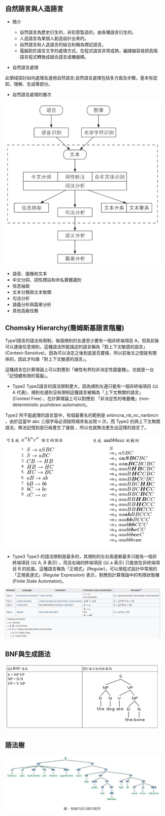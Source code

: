 ## 自然語言與人造語言
* 簡介
    * 自然語言為歷史衍生的，非刻意製造的，由各種語言衍生的。
    * 人造語言為某個人創造設計出來的。
    * 自然語言和人造語言的結合則稱為標記語言。
    * 電腦對於語言文字的處理方式，在程式語言非常成熟，編譯器容易把高階語言程式轉換成組合語言或機器碼。

* 自然語言處理

此領域探討如何處理及運用自然語言;自然語言處理包括多方面及步驟，基本有認知、理解、生成等部分。

* 自然語言處理的層次

![Pic](https://github.com/hung890202/ai110b/blob/master/note/%E5%9C%96%E7%89%87/自然語言處理.jpg)

* 語音、圖像和文本
* 中文分詞、詞性標註和命名實體識別
* 信息抽取
* 文本分類與文本聚類
* 句法分析
* 語義分析與篇章分析
* 其他高級任務

## Chomsky Hierarchy(喬姆斯基語言階層)
Type1語言的語法有限制，每個規則的左邊至少要有一個非終端項目 A，但其前後可以連接任意規則，這種語法所能描述的語言稱為「對上下文敏感的語言」 (Context-Sensitive)，因為可以決定之後到底是否要接，所以前後文之間是有關係的，因此才叫做「對上下文敏感的語言」。

這種語言在計算理論上可以對應到「線性有界的非決定性圖靈機」，也就是一台「記憶體有限的電腦」。

* Type2
Type2語言的語法限制更大，因為規則左邊只能有一個非終端項目 (以 A 代表)，規則右邊則沒有限制這種語言被稱為「上下文無關的語言」(Context Free) ，在計算理論上可以對應到 「非決定性的堆疊機」(non-deterministic pushdown automaton)。

Type2 所不能處理的語言當中，有個最著名的範例是 anbncna_nb_nc_nanbncn ，由於這當中 abc 三個字母必須按照順序各出現 n 次，而 Type2 的與上下文無關語法，無法記憶到底已經產生了幾個 ，所以也就無法產生出這樣的語言了。

![Pic](https://github.com/hung890202/ai110b/blob/master/note/%E5%9C%96%E7%89%87/type2.jpg)

* Type3
Type3 的語法限制是最多的，其規則的左右兩邊都最多只能有一個非終端項目 (以 A, B 表示) ，而且右端的終端項目 (以 a 表示) 只能放在非終端項目 B 的前面。這種語言稱為「正規式」(Regular)，可以用程式設計中常用的「正規表達式」(Regular Expression) 表示，對應到計算理論中的有限狀態機(Finite State Automaton)。

![Pic](https://github.com/hung890202/ai110b/blob/master/note/%E5%9C%96%E7%89%87/語法.jpg)

## BNF與生成語法

![Pic](https://github.com/hung890202/ai110b/blob/master/note/%E5%9C%96%E7%89%87/BNF.jpg)

## 語法樹

![Pic](https://github.com/hung890202/ai110b/blob/master/note/%E5%9C%96%E7%89%87/語法樹.jpg)